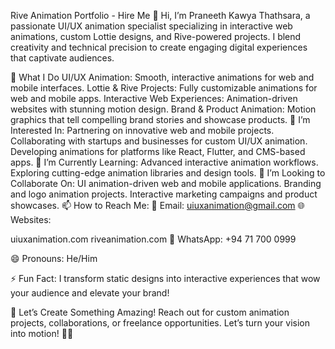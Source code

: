 Rive Animation Portfolio - Hire Me
👋 Hi, I’m Praneeth Kawya Thathsara, a passionate UI/UX animation specialist specializing in interactive web animations, custom Lottie designs, and Rive-powered projects. I blend creativity and technical precision to create engaging digital experiences that captivate audiences.

🎯 What I Do
UI/UX Animation: Smooth, interactive animations for web and mobile interfaces.
Lottie & Rive Projects: Fully customizable animations for web and mobile apps.
Interactive Web Experiences: Animation-driven websites with stunning motion design.
Brand & Product Animation: Motion graphics that tell compelling brand stories and showcase products.
👀 I’m Interested In:
Partnering on innovative web and mobile projects.
Collaborating with startups and businesses for custom UI/UX animation.
Developing animations for platforms like React, Flutter, and CMS-based apps.
🌱 I’m Currently Learning:
Advanced interactive animation workflows.
Exploring cutting-edge animation libraries and design tools.
💞️ I’m Looking to Collaborate On:
UI animation-driven web and mobile applications.
Branding and logo animation projects.
Interactive marketing campaigns and product showcases.
📫 How to Reach Me:
📧 Email: uiuxanimation@gmail.com
🌐 Websites:

uiuxanimation.com
riveanimation.com
📱 WhatsApp: +94 71 700 0999

😄 Pronouns:
He/Him

⚡ Fun Fact:
I transform static designs into interactive experiences that wow your audience and elevate your brand!

🚀 Let’s Create Something Amazing!
Reach out for custom animation projects, collaborations, or freelance opportunities. Let’s turn your vision into motion! 🚀🎨
<!---
RiveAnimation/RiveAnimation is a ✨ special ✨ repository because its `README.md` (this file) appears on your GitHub profile.
You can click the Preview link to take a look at your changes.
--->
